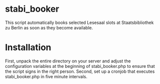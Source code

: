 # stabi_booker
This script automatically books selected Lesesaal slots at Staatsbibliothek zu Berlin as soon as they become available.

# Installation
First, unpack the entire directory on your server and adjust the configuration variables at the beginning of stabi_booker.php to ensure that the script signs in the right person. Second, set up a cronjob that executes stabi_booker.php in five minute intervals.
